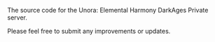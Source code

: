 The source code for the Unora: Elemental Harmony DarkAges Private server.


Please feel free to submit any improvements or updates.
